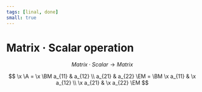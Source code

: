 ```yaml
---
tags: [linal, done]
small: true
---
```


# Matrix · Scalar operation

$$
	Matrix \cdot Scalar \to Matrix
$$

$$
	\x \A =
	\x
	\BM a_{11} & a_{12} \\ a_{21} & a_{22} \EM
	=
	\BM	\x a_{11} & \x a_{12} \\ \x a_{21} & \x a_{22} \EM
$$

<!--
### Properties

$$
\BA
	1 \cdot \A &=  \A \\
	(\x \y) \A &= \x( \y \A) \\
	(\x+ \y) \A &= \x \A +  \y \A \\
	\x( \A+ \B) &= \x \A + \x \B \\
\EA
$$
-->